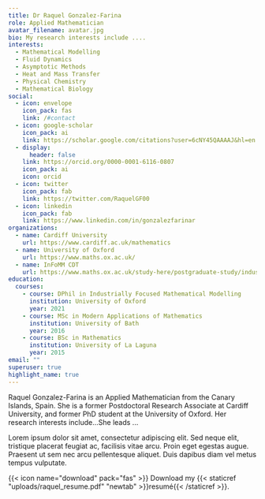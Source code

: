 ```yaml
---
title: Dr Raquel Gonzalez-Farina
role: Applied Mathematician
avatar_filename: avatar.jpg
bio: My research interests include ....
interests:
  - Mathematical Modelling
  - Fluid Dynamics
  - Asymptotic Methods
  - Heat and Mass Transfer
  - Physical Chemistry
  - Mathematical Biology
social:
  - icon: envelope
    icon_pack: fas
    link: /#contact
  - icon: google-scholar
    icon_pack: ai
    link: https://scholar.google.com/citations?user=6cNY45QAAAAJ&hl=en
  - display:
      header: false
    link: https://orcid.org/0000-0001-6116-0807
    icon_pack: ai
    icon: orcid
  - icon: twitter
    icon_pack: fab
    link: https://twitter.com/RaquelGF00
  - icon: linkedin
    icon_pack: fab
    link: https://www.linkedin.com/in/gonzalezfarinar
organizations:
  - name: Cardiff University
    url: https://www.cardiff.ac.uk/mathematics
  - name: University of Oxford
    url: https://www.maths.ox.ac.uk/
  - name: InFoMM CDT
    url: https://www.maths.ox.ac.uk/study-here/postgraduate-study/industrially-focused-mathematical-modelling-epsrc-cdt
education:
  courses:
    - course: DPhil in Industrially Focused Mathematical Modelling
      institution: University of Oxford
      year: 2021
    - course: MSc in Modern Applications of Mathematics
      institution: University of Bath
      year: 2016
    - course: BSc in Mathematics
      institution: University of La Laguna
      year: 2015
email: ""
superuser: true
highlight_name: true
---
```

Raquel Gonzalez-Farina is an Applied Mathematician from the Canary Islands, Spain.  She is a former Postdoctoral Research Associate at Cardiff University, and former PhD student at the University of Oxford. Her research interests include...She leads ... 

Lorem ipsum dolor sit amet, consectetur adipiscing elit. Sed neque elit, tristique placerat feugiat ac, facilisis vitae arcu. Proin eget egestas augue. Praesent ut sem nec arcu pellentesque aliquet. Duis dapibus diam vel metus tempus vulputate.

{{< icon name="download" pack="fas" >}} Download my {{< staticref "uploads/raquel_resume.pdf" "newtab" >}}resumé{{< /staticref >}}.
